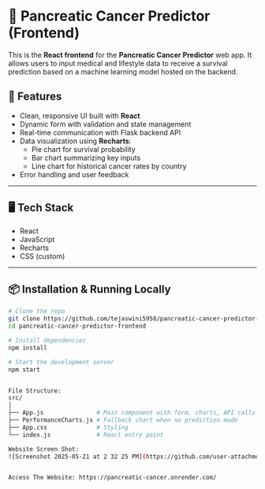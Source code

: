 # 🧠 Pancreatic Cancer Predictor (Frontend)

This is the **React frontend** for the **Pancreatic Cancer Predictor** web app. It allows users to input medical and lifestyle data to receive a survival prediction based on a machine learning model hosted on the backend.

## 🚀 Features

- Clean, responsive UI built with **React**
- Dynamic form with validation and state management
- Real-time communication with Flask backend API
- Data visualization using **Recharts**:
  - Pie chart for survival probability
  - Bar chart summarizing key inputs
  - Line chart for historical cancer rates by country
- Error handling and user feedback

---

## 🖥️ Tech Stack

- React
- JavaScript
- Recharts
- CSS (custom)

---

## 📦 Installation & Running Locally

```bash
# Clone the repo
git clone https://github.com/tejaswini5958/pancreatic-cancer-predictor-frontend.git
cd pancreatic-cancer-predictor-frontend

# Install dependencies
npm install

# Start the development server
npm start


File Structure:
src/
│
├── App.js               # Main component with form, charts, API calls
├── PerformanceCharts.js # Fallback chart when no prediction made
├── App.css              # Styling
└── index.js             # React entry point

Website Screen Shot:
![Screenshot 2025-05-21 at 2 32 25 PM](https://github.com/user-attachments/assets/04fd6c2b-b44e-4a37-8a3a-b188a5dbc0c3)


Access The Website: https://pancreatic-cancer.onrender.com/


